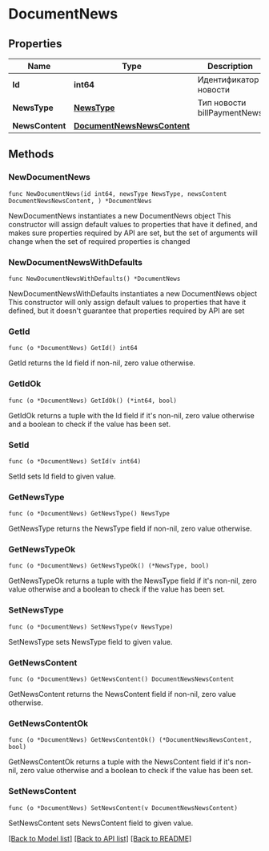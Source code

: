 # DocumentNews

## Properties

Name | Type | Description | Notes
------------ | ------------- | ------------- | -------------
**Id** | **int64** | Идентификатор новости | 
**NewsType** | [**NewsType**](NewsType.md) | Тип новости  billPaymentNews | 
**NewsContent** | [**DocumentNewsNewsContent**](DocumentNewsNewsContent.md) |  | 

## Methods

### NewDocumentNews

`func NewDocumentNews(id int64, newsType NewsType, newsContent DocumentNewsNewsContent, ) *DocumentNews`

NewDocumentNews instantiates a new DocumentNews object
This constructor will assign default values to properties that have it defined,
and makes sure properties required by API are set, but the set of arguments
will change when the set of required properties is changed

### NewDocumentNewsWithDefaults

`func NewDocumentNewsWithDefaults() *DocumentNews`

NewDocumentNewsWithDefaults instantiates a new DocumentNews object
This constructor will only assign default values to properties that have it defined,
but it doesn't guarantee that properties required by API are set

### GetId

`func (o *DocumentNews) GetId() int64`

GetId returns the Id field if non-nil, zero value otherwise.

### GetIdOk

`func (o *DocumentNews) GetIdOk() (*int64, bool)`

GetIdOk returns a tuple with the Id field if it's non-nil, zero value otherwise
and a boolean to check if the value has been set.

### SetId

`func (o *DocumentNews) SetId(v int64)`

SetId sets Id field to given value.


### GetNewsType

`func (o *DocumentNews) GetNewsType() NewsType`

GetNewsType returns the NewsType field if non-nil, zero value otherwise.

### GetNewsTypeOk

`func (o *DocumentNews) GetNewsTypeOk() (*NewsType, bool)`

GetNewsTypeOk returns a tuple with the NewsType field if it's non-nil, zero value otherwise
and a boolean to check if the value has been set.

### SetNewsType

`func (o *DocumentNews) SetNewsType(v NewsType)`

SetNewsType sets NewsType field to given value.


### GetNewsContent

`func (o *DocumentNews) GetNewsContent() DocumentNewsNewsContent`

GetNewsContent returns the NewsContent field if non-nil, zero value otherwise.

### GetNewsContentOk

`func (o *DocumentNews) GetNewsContentOk() (*DocumentNewsNewsContent, bool)`

GetNewsContentOk returns a tuple with the NewsContent field if it's non-nil, zero value otherwise
and a boolean to check if the value has been set.

### SetNewsContent

`func (o *DocumentNews) SetNewsContent(v DocumentNewsNewsContent)`

SetNewsContent sets NewsContent field to given value.



[[Back to Model list]](../README.md#documentation-for-models) [[Back to API list]](../README.md#documentation-for-api-endpoints) [[Back to README]](../README.md)


